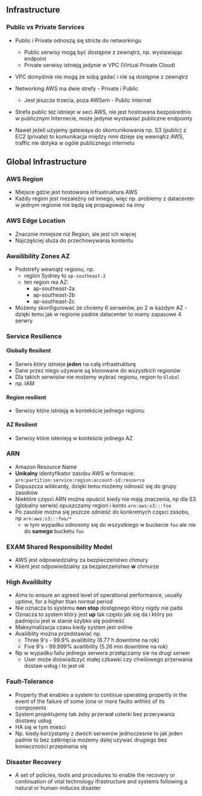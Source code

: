## Infrastructure

### Public vs Private Services
- Public i Private odnoszą się stricte do networkingu
	-	Public serwisy mogą być dostępne z zewnątrz, np. wystawiając endpoint
	- Private serwisy istnieją jedynie w VPC (Virtual Private Cloud)
- VPC domyślnie nie mogą ze sobą gadać i nie są dostępne z zewnątrz

- Networking AWS ma dwie strefy - Private i Public
	- Jest jeszcze trzecia, poza AWSem - Public Internet
- Strefa public też istnieje w seci AWS, nie jest hostowana bezpośrednio w publicznym Internecie, może jedynie wystawiać publiczne endpointy
- Nawet jeżeli użyjemy gatewaya do skomunikowania np. S3 (public) z EC2 (private) to komunikacja między nimi dzieje się wewnątrz AWS, traffic nie dotyka w ogóle publicznego internetu

## Global Infrastructure
### AWS Region
-	Miejsce gdzie jest hostowana infrastruktura AWS
- Każdy region jest niezależny od innego, więc np. problemy z datacenter w jednym regionie nie będą się propagować na inny

### AWS Edge Location
- Znacznie mniejsze niż Region, ale jest ich więcej
- Najczęściej służa do przechowywania kontentu

### Awailibility Zones AZ
- Podstrefy wewnątz regionu, np.
	- region Sydney to `ap-southeast-2`
	- ten region ma AZ:
		-	ap-southeast-2a
		-	ap-southeast-2b
		-	ap-southeast-2c
- Możemy skonfigurować że chcemy 6 serwerów, po 2 w każdym AZ - dzięki temu jak w regionie padnie datacenter to mamy zapasowe 4 serwry

### Service Resilience
#### Globally Resilient
-	Serwis który istnieje __jeden__ na całą infrastrukturę
- Dane przez niego używane są klonowane do wszystkich regionów
- Dla takich serwisów nie możemy wybrać regionu, region to `Global`
- np. IAM

#### Region resilient
- Serwisy które istnieją w kontekście jednego regionu

#### AZ Resilient
- Serwisy które istenieją w konteście jednego AZ

### ARN
- Amazon Resource Name
- __Unikalny__ identyfikator zasobu AWS w formacie:
	`arn:partition:service:region:account-id:resource`
- Dopuszcza wildcardy, dzięki temu możemy odnosić się do grupy zasobów
- Niektóre częsci ARN można opuścić kiedy nie mają znaczenia, np dla S3 (globalny serwis) opuszczamy region i konto
	`arn:aws:s3:::foo`
- Po zasobie można się jeszcze odnieść do konkretnych częsci zasobu, np
	`arn:aws:s3:::foo/*`
	- w tym wypadku odnosimy się do wszystkiego w buckecie `foo` ale nie do __samego__ bucketu `foo`

### **EXAM** Shared Responsibility Model

- AWS jest odpowiedzialny za bezpieczeństwo chmury
- Klient jest odpowiedzialny za bezpieczeństwo __w__ chmurze

### High Availibilty
- Aims to ensure an agreed level of operational performance, usually uptime, for a higher than normal period
- Nie oznacza to systemu __non stop__ dostępnego który nigdy nie pada
- Oznacza to system który jest __up__ tak często jak się da i który po padnięciu jest w stanie szybko się podnieść
- Maksymalizacja czasu kiedy system jest online
- Availiblity można przedstawiać np.
	- Three 9's - 99.9% availibility (8.77 h downtime na rok)
	- Five 9's - 99.999% availibility (5.26 min downtime na rok) 
- Np w wypadku failu jednego serwera przełączamy sie na drugi serwer
	- User może doświadczyć małej czkawki czy chwilowego przerwania dostaw usług i to jest ok

### Fault-Tolerance
- Property that enables a system to continue operating propertly in the event of the failure of some (one or more faults within) of its components
- System projektujemy tak żeby przerwał usterki bez przerywania dostawy usług
- HA się w tym mieści
- Np. kiedy korzystamy z dwóch serwerów jednoczesnie to jak jeden padnie to bez zatknięcia możemy dalej używać drugiego bez konieczności przepinania się 

### Disaster Recovery
- A set of policies, tools and procedures to enable the recovery or continuation of vital technology ifrastructure and systems following a natural or human-induces disaster
